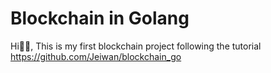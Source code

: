 # Blockchain in Golang
 Hi👋🏻, This is my first blockchain project following the tutorial  https://github.com/Jeiwan/blockchain_go
